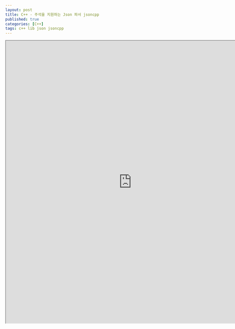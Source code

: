 ```yaml
---
layout: post
title: C++ - 주석을 지원하는 Json 파서 jsoncpp
published: true
categories: [C++]
tags: c++ lib json jsoncpp
---
```

<iframe width="800" height="900" src="https://docs.google.com/document/d/e/2PACX-1vRj8UC8rCvOu6xdmUxLpsRVwdYxtpMPecHUo05UnsWbPUUc5Z9uxCvg-z6HhRaljQZYjAq3kWgp-xPX/pub?embedded=true"></iframe>   
  
